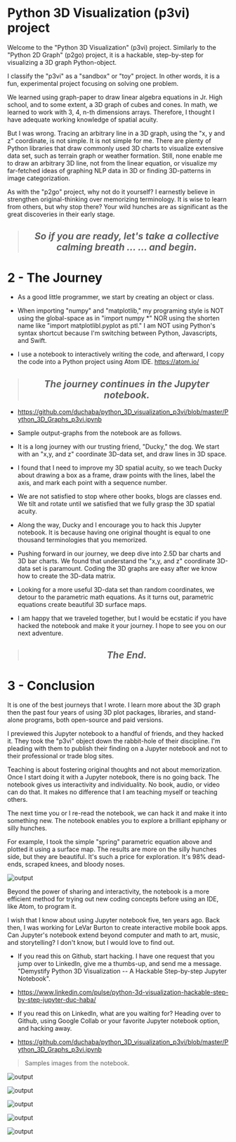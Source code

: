 # Python 3D Visualization (p3vi) project

Welcome to the "Python 3D Visualization" (p3vi) project. Similarly to the "Python 2D Graph" (p2go) project, it is a hackable, step-by-step for visualizing a 3D graph Python-object.

I classify the "p3vi" as a "sandbox" or "toy" project. In other words, it is a fun, experimental project focusing on solving one problem.

We learned using graph-paper to draw linear algebra equations in Jr. High school, and to some extent, a 3D graph of cubes and cones. In math, we learned to work with 3, 4, n-th dimensions arrays. Therefore, I thought I have adequate working knowledge of spatial acuity.

But I was wrong. Tracing an arbitrary line in a 3D graph, using the "x, y and z" coordinate, is not simple. It is not simple for me. There are plenty of Python libraries that draw commonly used 3D charts to visualize extensive data set, such as terrain graph or weather formation. Still, none enable me to draw an arbitrary 3D line, not from the linear equation, or visualize my far-fetched ideas of graphing NLP data in 3D or finding 3D-patterns in image categorization.

As with the "p2go" project, why not do it yourself? I earnestly believe in strengthen original-thinking over memorizing terminology. It is wise to learn from others, but why stop there? Your wild hunches are as significant as the great discoveries in their early stage.

><center><h2><i>So if you are ready, let's take a collective calming breath …  … and begin.</i></h2></center>

# 2 - The Journey

- As a good little programmer, we start by creating an object or class.

- When importing "numpy" and "matplotlib," my programing style is NOT using the global-space as in "import numpy *" NOR using the shorten name like "import matplotlibl.pyplot as ptl." I am NOT using Python's syntax shortcut because I'm switching between Python, Javascripts, and Swift. 

- I use a notebook to interactively writing the code, and afterward, I copy the code into a Python project using Atom IDE. https://atom.io/

><center><h2><i>The journey continues in the Jupyter notebook.</i></h2></center>

- https://github.com/duchaba/python_3D_visualization_p3vi/blob/master/Python_3D_Graphs_p3vi.ipynb

- Sample output-graphs from the notebook are as follows.

- It is a long journey with our trusting friend, "Ducky," the dog. We start with an "x,y, and z" coordinate 3D-data set, and draw lines in 3D space.

- I found that I need to improve my 3D spatial acuity, so we teach Ducky about drawing a box as a frame, draw points with the lines, label the axis, and mark each point with a sequence number.

- We are not satisfied to stop where other books, blogs are classes end. We tilt and rotate until we satisfied that we fully grasp the 3D spatial acuity.

- Along the way, Ducky and I encourage you to hack this Jupyter notebook.  It is because having one original thought is equal to one thousand terminologies that you memorized. 

- Pushing forward in our journey, we deep dive into 2.5D bar charts and 3D bar charts. We found that understand the "x,y, and z" coordinate 3D-data set is paramount. Coding the 3D graphs are easy after we know how to create the 3D-data matrix.

- Looking for a more useful 3D-data set than random coordinates, we detour to the parametric math equations. As it turns out, parametric equations create beautiful 3D surface maps.

- I am happy that we traveled together, but I would be ecstatic if you have hacked the notebook and make it your journey. I hope to see you on our next adventure.

><center><h2><i>The End.</i></h2></center>

# 3 - Conclusion

It is one of the best journeys that I wrote. I learn more about the 3D graph then the past four years of using 3D plot packages, libraries, and stand-alone programs, both open-source and paid versions.

I previewed this Jupyter notebook to a handful of friends, and they hacked it. They took the "p3vi" object down the rabbit-hole of their discipline. I'm pleading with them to publish their finding on a Jupyter notebook and not to their professional or trade blog sites. 

Teaching is about fostering original thoughts and not about memorization. Once I start doing it with a Jupyter notebook, there is no going back. The notebook gives us interactivity and individuality. No book, audio, or video can do that. It makes no difference that I am teaching myself or teaching others. 

The next time you or I re-read the notebook, we can hack it and make it into something new. The notebook enables you to explore a brilliant epiphany or silly hunches. 

For example, I took the simple "spring" parametric equation above and plotted it using a surface map. The results are more on the silly hunches side, but they are beautiful. It's such a price for exploration. It's 98% dead-ends, scraped knees, and bloody noses. 

![output](https://github.com/duchaba/python_3D_visualization_p3vi/blob/master/ducky28.jpg)

Beyond the power of sharing and interactivity, the notebook is a more efficient method for trying out new coding concepts before using an IDE, like Atom, to program it.

I wish that I know about using Jupyter notebook five, ten years ago. Back then, I was working for LeVar Burton to create interactive mobile book apps. Can Jupyter's notebook extend beyond computer and math to art, music, and storytelling? I don't know, but I would love to find out.

- If you read this on Github, start hacking. I have one request that you jump over to LinkedIn, give me a thumbs-up, and send me a message. "Demystify Python 3D Visualization -- A Hackable Step-by-step Jupyter Notebook".

- https://www.linkedin.com/pulse/python-3d-visualization-hackable-step-by-step-jupyter-duc-haba/

- If you read this on LinkedIn, what are you waiting for? Heading over to Github, using Google Collab or your favorite Jupyter notebook option, and hacking away.

-  https://github.com/duchaba/python_3D_visualization_p3vi/blob/master/Python_3D_Graphs_p3vi.ipynb

>Samples images from the notebook.

![output](https://github.com/duchaba/python_3D_visualization_p3vi/blob/master/ducky9.jpg)

![output](https://github.com/duchaba/python_3D_visualization_p3vi/blob/master/ducky19.jpg)

![output](https://github.com/duchaba/python_3D_visualization_p3vi/blob/master/ducky22.jpg)

![output](https://github.com/duchaba/python_3D_visualization_p3vi/blob/master/ducky26.jpg)

![output](https://github.com/duchaba/python_3D_visualization_p3vi/blob/master/ducky27x.jpg)


